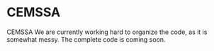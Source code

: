 # CEMSSA
CEMSSA
We are currently working hard to organize the code, as it is somewhat messy. The complete code is coming soon.
